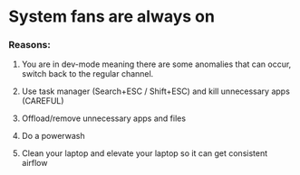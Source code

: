# System fans are always on

### Reasons:

1. You are in dev-mode meaning there are some anomalies that can occur, switch back to the regular channel.

2. Use task manager (Search+ESC / Shift+ESC) and kill unnecessary apps (CAREFUL)

3. Offload/remove unnecessary apps and files

4. Do a powerwash

5. Clean your laptop and elevate your laptop so it can get consistent airflow

